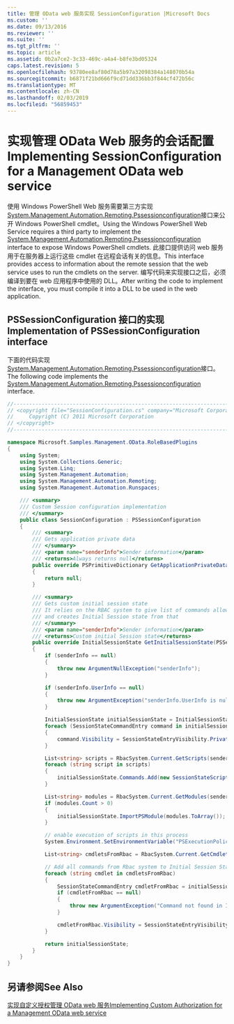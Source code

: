 ```yaml
---
title: 管理 OData web 服务实现 SessionConfiguration |Microsoft Docs
ms.custom: ''
ms.date: 09/13/2016
ms.reviewer: ''
ms.suite: ''
ms.tgt_pltfrm: ''
ms.topic: article
ms.assetid: 0b2a7ce2-3c33-469c-a4a4-b8fe3bd05324
caps.latest.revision: 5
ms.openlocfilehash: 93780ee8af80d78a5b97a32098384a148070b54a
ms.sourcegitcommit: b6871f21bd666f9cd71dd336bb3f844cf472b56c
ms.translationtype: MT
ms.contentlocale: zh-CN
ms.lasthandoff: 02/03/2019
ms.locfileid: "56859453"
---
```

# <a name="implementing-sessionconfiguration-for-a-management-odata-web-service"></a><span data-ttu-id="7c5d2-102">实现管理 OData Web 服务的会话配置</span><span class="sxs-lookup"><span data-stu-id="7c5d2-102">Implementing SessionConfiguration for a Management OData web service</span></span>

<span data-ttu-id="7c5d2-103">使用 Windows PowerShell Web 服务需要第三方实现[System.Management.Automation.Remoting.Pssessionconfiguration](/dotnet/api/System.Management.Automation.Remoting.PSSessionConfiguration)接口来公开 Windows PowerShell cmdlet。</span><span class="sxs-lookup"><span data-stu-id="7c5d2-103">Using the Windows PowerShell Web Service requires a third party to implement the [System.Management.Automation.Remoting.Pssessionconfiguration](/dotnet/api/System.Management.Automation.Remoting.PSSessionConfiguration) interface to expose Windows PowerShell cmdlets.</span></span> <span data-ttu-id="7c5d2-104">此接口提供访问 web 服务用于在服务器上运行这些 cmdlet 在远程会话有关的信息。</span><span class="sxs-lookup"><span data-stu-id="7c5d2-104">This interface provides access to information about the remote session that the web service uses to run the cmdlets on the server.</span></span> <span data-ttu-id="7c5d2-105">编写代码来实现接口之后，必须编译到要在 web 应用程序中使用的 DLL。</span><span class="sxs-lookup"><span data-stu-id="7c5d2-105">After writing the code to implement the interface, you must compile it into a DLL to be used in the web application.</span></span>

## <a name="implementation-of-pssessionconfiguration-interface"></a><span data-ttu-id="7c5d2-106">PSSessionConfiguration 接口的实现</span><span class="sxs-lookup"><span data-stu-id="7c5d2-106">Implementation of PSSessionConfiguration interface</span></span>

<span data-ttu-id="7c5d2-107">下面的代码实现[System.Management.Automation.Remoting.Pssessionconfiguration](/dotnet/api/System.Management.Automation.Remoting.PSSessionConfiguration)接口。</span><span class="sxs-lookup"><span data-stu-id="7c5d2-107">The following code implements the [System.Management.Automation.Remoting.Pssessionconfiguration](/dotnet/api/System.Management.Automation.Remoting.PSSessionConfiguration) interface.</span></span>

```csharp
//-----------------------------------------------------------------------
// <copyright file="SessionConfiguration.cs" company="Microsoft Corporation">
//     Copyright (C) 2011 Microsoft Corporation
// </copyright>
//-----------------------------------------------------------------------

namespace Microsoft.Samples.Management.OData.RoleBasedPlugins
{
    using System;
    using System.Collections.Generic;
    using System.Linq;
    using System.Management.Automation;
    using System.Management.Automation.Remoting;
    using System.Management.Automation.Runspaces;

    /// <summary>
    /// Custom Session configuration implementation
    /// </summary>
    public class SessionConfiguration : PSSessionConfiguration
    {
        /// <summary>
        /// Gets application private data
        /// </summary>
        /// <param name="senderInfo">Sender information</param>
        /// <returns>Always returns null</returns>
        public override PSPrimitiveDictionary GetApplicationPrivateData(PSSenderInfo senderInfo)
        {
            return null;
        }

        /// <summary>
        /// Gets custom initial session state
        /// It relies on the RBAC system to give list of commands allowed for a user
        /// and creates Initial Session state from that
        /// </summary>
        /// <param name="senderInfo">Sender information</param>
        /// <returns>Custom initial Session state</returns>
        public override InitialSessionState GetInitialSessionState(PSSenderInfo senderInfo)
        {
            if (senderInfo == null)
            {
                throw new ArgumentNullException("senderInfo");
            }

            if (senderInfo.UserInfo == null)
            {
                throw new ArgumentException("senderInfo.UserInfo is null");
            }

            InitialSessionState initialSessionState = InitialSessionState.CreateDefault();
            foreach (SessionStateCommandEntry command in initialSessionState.Commands)
            {
                command.Visibility = SessionStateEntryVisibility.Private;
            }

            List<string> scripts = RbacSystem.Current.GetScripts(senderInfo.UserInfo);
            foreach (string script in scripts)
            {
                initialSessionState.Commands.Add(new SessionStateScriptEntry(script));
            }

            List<string> modules = RbacSystem.Current.GetModules(senderInfo.UserInfo);
            if (modules.Count > 0)
            {
                initialSessionState.ImportPSModule(modules.ToArray());
            }

            // enable execution of scripts in this process
            System.Environment.SetEnvironmentVariable("PSExecutionPolicyPreference", "unrestricted");

            List<string> cmdletsFromRbac = RbacSystem.Current.GetCmdlets(senderInfo.UserInfo);

            // Add all commands from Rbac system to Initial Session State commands
            foreach (string cmdlet in cmdletsFromRbac)
            {
                SessionStateCommandEntry cmdletFromRbac = initialSessionState.Commands.FirstOrDefault(item => string.Equals(item.Name, cmdlet, StringComparison.OrdinalIgnoreCase));
                if (cmdletFromRbac == null)
                {
                    throw new ArgumentException("Command not found in InitialSessionState " + cmdlet);
                }

                cmdletFromRbac.Visibility = SessionStateEntryVisibility.Public;
            }

            return initialSessionState;
        }
    }
}
```

## <a name="see-also"></a><span data-ttu-id="7c5d2-108">另请参阅</span><span class="sxs-lookup"><span data-stu-id="7c5d2-108">See Also</span></span>

[<span data-ttu-id="7c5d2-109">实现自定义授权管理 OData web 服务</span><span class="sxs-lookup"><span data-stu-id="7c5d2-109">Implementing Custom Authorization for a Management OData web service</span></span>](./implementing-custom-authorization-for-a-management-odata-web-service.md)